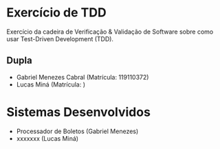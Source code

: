 # Exercício de TDD
Exercício da cadeira de Verificação &amp; Validação de Software sobre como usar Test-Driven Development (TDD).

## Dupla

- Gabriel Menezes Cabral (Matrícula: 119110372)
- Lucas Miná (Matrícula: )

# Sistemas Desenvolvidos
- Processador de Boletos (Gabriel Menezes)
- xxxxxxx (Lucas Miná)
